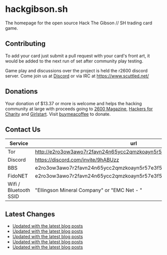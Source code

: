 # hackgibson.sh
The homepage for the open source Hack The Gibson // SH trading card game.


## Contributing

To add your card just submit a pull request with your card's front art, it would be added to the next run of set after community play testing.

Game play and discussions over the project is held the r2600 discord server. Come join us at [Discord](https://discord.com/invite/9hABUzz) or via IRC at https://www.scuttled.net/


## Donations

Your donation of $13.37 or more is welcome and helps the hacking community at large with proceeds going to [2600 Magazine](https://2600.com/), [Hackers for Charity](https://hackersforcharity.org) and [Girlstart](https://girlstart.org).  Visit [buymeacoffee](https://www.buymeacoffee.com/hackgibson.sh) to donate.


## Contact Us

Service | url
-|-
Tor | http://e2ro3ow3awo7r2favn24n65ycc2qmzkoayn5r57e3f56nvjwdcgg32ad.onion
Discord | https://discord.com/invite/9hABUzz
BBS | e2ro3ow3awo7r2favn24n65ycc2qmzkoayn5r57e3f56nvjwdcgg32ad.onion:23
FidoNET | e2ro3ow3awo7r2favn24n65ycc2qmzkoayn5r57e3f56nvjwdcgg32ad.onion:24554
Wifi / Bluetooth SSID | "Ellingson Mineral Company" or "EMC Net - <fidonet address>"

## Latest Changes
<!-- BLOG-POST-LIST:START -->
- [Updated with the latest blog posts](https://github.com/DFW2600/hackgibson.sh/commit/a3343ca529431c10fd9d85aa42f0a5607f07203f)
- [Updated with the latest blog posts](https://github.com/DFW2600/hackgibson.sh/commit/e5b916b860046f6566dab2d09b09f58579b64d27)
- [Updated with the latest blog posts](https://github.com/DFW2600/hackgibson.sh/commit/969103a5a2ce8b7787d6b7ad0c18f3e2e584714b)
- [Updated with the latest blog posts](https://github.com/DFW2600/hackgibson.sh/commit/f64a4319a98555a0ff9e67cc9da2c46415e22e8d)
- [Updated with the latest blog posts](https://github.com/DFW2600/hackgibson.sh/commit/91b87ae5da7ca018d625c77bc1f64797bef8db0e)
<!-- BLOG-POST-LIST:END -->
